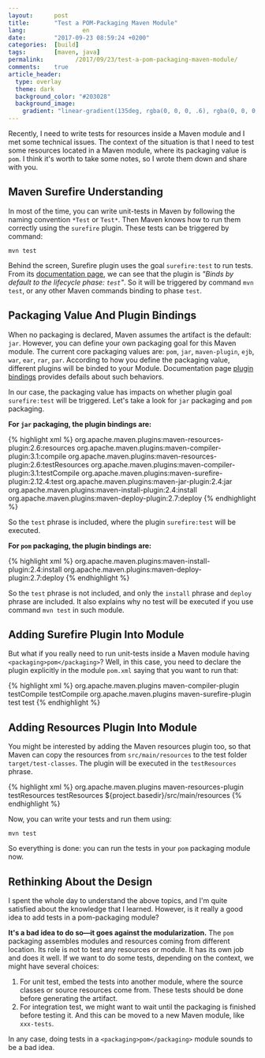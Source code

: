 ```yaml
---
layout:      post
title:       "Test a POM-Packaging Maven Module"
lang:                en
date:        "2017-09-23 08:59:24 +0200"
categories:  [build]
tags:        [maven, java]
permalink:         /2017/09/23/test-a-pom-packaging-maven-module/
comments:    true
article_header:
  type: overlay
  theme: dark
  background_color: "#203028"
  background_image:
    gradient: "linear-gradient(135deg, rgba(0, 0, 0, .6), rgba(0, 0, 0, .4))"
---
```


Recently, I need to write tests for resources inside a Maven module and I met
some technical issues. The context of the situation is that I need to test some
resources located in a Maven module, where its packaging value is `pom`. I
think it's worth to take some notes, so I wrote them down and share with you.

<!--more-->

## Maven Surefire Understanding

In most of the time, you can write unit-tests in Maven by following the naming
convention `*Test` or `Test*`. Then Maven knows how to run them correctly using
the `surefire` plugin. These tests can be triggered by command:

    mvn test

Behind the screen, Surefire plugin uses the goal `surefire:test` to run tests.
From its [documentation page][surefire-test], we can see that the plugin is
_"Binds by default to the lifecycle phase: `test`"_. So it will be triggered by
command `mvn test`, or any other Maven commands binding to phase `test`.

## Packaging Value And Plugin Bindings

When no packaging is declared, Maven assumes the artifact is the default: `jar`.
However, you can define your own packaging goal for this Maven module. The
current core packaging values are: `pom`, `jar`, `maven-plugin`, `ejb`, `war`,
`ear`, `rar`, `par`. According to how you define the packaging value, different
plugins will be binded to your Module. Documentation page [plugin
bindings][plugin-bindings] provides defails about such behaviors.

In our case, the packaging value has impacts on whether plugin goal
`surefire:test` will be triggered. Let's take a look for `jar` packaging and
`pom` packaging.

**For `jar` packaging, the plugin bindings are:**

{% highlight xml %}
<phases>
  <process-resources>
    org.apache.maven.plugins:maven-resources-plugin:2.6:resources
  </process-resources>
  <compile>
    org.apache.maven.plugins:maven-compiler-plugin:3.1:compile
  </compile>
  <process-test-resources>
    org.apache.maven.plugins:maven-resources-plugin:2.6:testResources
  </process-test-resources>
  <test-compile>
    org.apache.maven.plugins:maven-compiler-plugin:3.1:testCompile
  </test-compile>
  <test>
    org.apache.maven.plugins:maven-surefire-plugin:2.12.4:test
  </test>
  <package>
    org.apache.maven.plugins:maven-jar-plugin:2.4:jar
  </package>
  <install>
    org.apache.maven.plugins:maven-install-plugin:2.4:install
  </install>
  <deploy>
    org.apache.maven.plugins:maven-deploy-plugin:2.7:deploy
  </deploy>
</phases>
{% endhighlight %}

So the `test` phrase is included, where the plugin `surefire:test` will be
executed.

**For `pom` packaging, the plugin bindings are:**

{% highlight xml %}
<phases>
  <install>
    org.apache.maven.plugins:maven-install-plugin:2.4:install
  </install>
  <deploy>
    org.apache.maven.plugins:maven-deploy-plugin:2.7:deploy
  </deploy>
</phases>
{% endhighlight %}

So the `test` phrase is not included, and only the `install` phrase and
`deploy` phrase are included. It also explains why no test will be executed if
you use command `mvn test` in such module.

## Adding Surefire Plugin Into Module

But what if you really need to run unit-tests inside a Maven module having
`<packaging>pom</packaging>`? Well, in this case, you need to declare the plugin
explicitly in the module `pom.xml` saying that you want to run that:

{% highlight xml %}
<build>
  <plugins>
    <plugin>
      <groupId>org.apache.maven.plugins</groupId>
      <artifactId>maven-compiler-plugin</artifactId>
      <execution>
        <id>testCompile</id>
        <goals>
          <goal>testCompile</goal>
        </goals>
      </execution>
    </plugin>
    <plugin>
      <groupId>org.apache.maven.plugins</groupId>
      <artifactId>maven-surefire-plugin</artifactId>
      <execution>
        <id>test</id>
        <goals>
          <goal>test</goal>
        </goals>
      </execution>
    </plugin>
  </plugins>
</build>
{% endhighlight %}

## Adding Resources Plugin Into Module

You might be interested by adding the Maven resources plugin too, so that Maven
can copy the resources from `src/main/resources` to the test folder
`target/test-classes`. The plugin will be executed in the `testResources`
phrase.

{% highlight xml %}
<build>
  <plugins>
    <plugin>
      <groupId>org.apache.maven.plugins</groupId>
      <artifactId>maven-resources-plugin</artifactId>
      <execution>
        <id>testResources</id>
        <goals>
          <goal>testResources</goal>
        </goals>
      </execution>
    </plugin>
  </plugins>
  <testResources>
    <testResource>
      <directory>${project.basedir}/src/main/resources</directory>
    </testResource>
  </testResources>
</build>
{% endhighlight %}

Now, you can write your tests and run them using:

    mvn test

So everything is done: you can run the tests in your `pom` packaging module now.

## Rethinking About the Design

I spent the whole day to understand the above topics, and I'm quite satisfied
about the knowledge that I learned. However, is it really a good idea to add
tests in a pom-packaging module?

**It's a bad idea to do so—it goes against the modularization.** The `pom`
packaging assembles modules and resources coming from different location. Its
role is not to test any resources or module. It has its own job and does it
well. If we want to do some tests, depending on the context, we might have
several choices:

1. For unit test, embed the tests into another module, where the source classes
or source resources come from. These tests should be done before generating the
artifact.
2. For integration test, we might want to wait until the packaging is finished
before testing it. And this can be moved to a new Maven module, like
`xxx-tests`. 

In any case, doing tests in a `<packaging>pom</packaging>` module sounds to be a
bad idea.

[surefire-test]: http://maven.apache.org/surefire/maven-surefire-plugin/test-mojo.html
[plugin-bindings]: http://maven.apache.org/ref/3.5.0/maven-core/default-bindings.html
